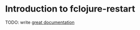 # Introduction to fclojure-restart

TODO: write [great documentation](http://jacobian.org/writing/what-to-write/)
